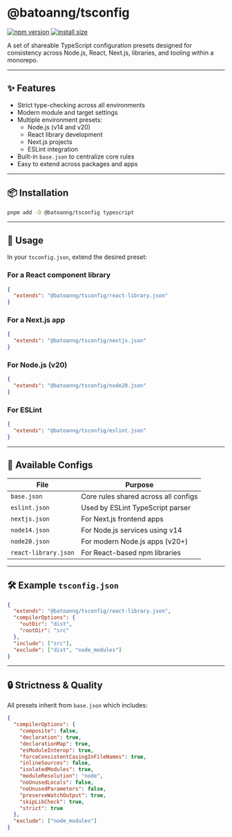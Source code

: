 # @batoanng/tsconfig

[![npm version](https://img.shields.io/npm/v/@batoanng/tsconfig)](https://www.npmjs.com/package/@batoanng/tsconfig)
[![install size](https://packagephobia.com/badge?p=@batoanng/tsconfig)](https://packagephobia.com/result?p=@batoanng/tsconfig)

A set of shareable TypeScript configuration presets designed for consistency across Node.js, React, Next.js, libraries, and tooling within a monorepo.

---

## ✨ Features

- Strict type-checking across all environments
- Modern module and target settings
- Multiple environment presets:
  - Node.js (v14 and v20)
  - React library development
  - Next.js projects
  - ESLint integration
- Built-in `base.json` to centralize core rules
- Easy to extend across packages and apps

---

## 📦 Installation

```bash
pnpm add -D @batoanng/tsconfig typescript
```

---

## 🚀 Usage

In your `tsconfig.json`, extend the desired preset:

### For a React component library

```json
{
  "extends": "@batoanng/tsconfig/react-library.json"
}
```

### For a Next.js app

```json
{
  "extends": "@batoanng/tsconfig/nextjs.json"
}
```

### For Node.js (v20)

```json
{
  "extends": "@batoanng/tsconfig/node20.json"
}
```

### For ESLint

```json
{
  "extends": "@batoanng/tsconfig/eslint.json"
}
```

---

## 🧱 Available Configs

| File                | Purpose                                 |
|---------------------|-----------------------------------------|
| `base.json`         | Core rules shared across all configs    |
| `eslint.json`       | Used by ESLint TypeScript parser        |
| `nextjs.json`       | For Next.js frontend apps               |
| `node14.json`       | For Node.js services using v14          |
| `node20.json`       | For modern Node.js apps (v20+)          |
| `react-library.json`| For React-based npm libraries           |

---

## 🛠 Example `tsconfig.json`

```json
{
  "extends": "@batoanng/tsconfig/react-library.json",
  "compilerOptions": {
    "outDir": "dist",
    "rootDir": "src"
  },
  "include": ["src"],
  "exclude": ["dist", "node_modules"]
}
```

---

## 🔒 Strictness & Quality

All presets inherit from `base.json` which includes:

```json
{
  "compilerOptions": {
    "composite": false,
    "declaration": true,
    "declarationMap": true,
    "esModuleInterop": true,
    "forceConsistentCasingInFileNames": true,
    "inlineSources": false,
    "isolatedModules": true,
    "moduleResolution": "node",
    "noUnusedLocals": false,
    "noUnusedParameters": false,
    "preserveWatchOutput": true,
    "skipLibCheck": true,
    "strict": true
  },
  "exclude": ["node_modules"]
}
```
